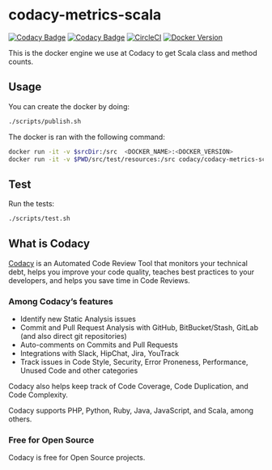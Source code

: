 # codacy-metrics-scala

[![Codacy Badge](https://api.codacy.com/project/badge/Grade/3469a50efc164b70be99468dff23e7cd)](https://www.codacy.com/app/Codacy/codacy-metrics-scala?utm_source=github.com&amp;utm_medium=referral&amp;utm_content=codacy/codacy-metrics-scala&amp;utm_campaign=Badge_Grade)
[![Codacy Badge](https://api.codacy.com/project/badge/Coverage/3469a50efc164b70be99468dff23e7cd)](https://www.codacy.com/app/Codacy/codacy-metrics-scala?utm_source=github.com&utm_medium=referral&utm_content=codacy/codacy-metrics-scala&utm_campaign=Badge_Coverage)
[![CircleCI](https://circleci.com/gh/codacy/codacy-metrics-scala.svg?style=svg)](https://circleci.com/gh/codacy/codacy-metrics-scala)
[![Docker Version](https://images.microbadger.com/badges/version/codacy/codacy-metrics-scala.svg)](https://microbadger.com/images/codacy/codacy-metrics-scala "Get your own version badge on microbadger.com")

This is the docker engine we use at Codacy to get Scala class and method counts.

## Usage

You can create the docker by doing:

```bash
./scripts/publish.sh
```

The docker is ran with the following command:

```bash
docker run -it -v $srcDir:/src  <DOCKER_NAME>:<DOCKER_VERSION>
docker run -it -v $PWD/src/test/resources:/src codacy/codacy-metrics-scala:latest
```

## Test

Run the tests:

```bash
./scripts/test.sh
```

## What is Codacy

[Codacy](https://www.codacy.com/) is an Automated Code Review Tool that monitors your technical debt, helps you improve your code quality, teaches best practices to your developers, and helps you save time in Code Reviews.

### Among Codacy’s features

- Identify new Static Analysis issues
- Commit and Pull Request Analysis with GitHub, BitBucket/Stash, GitLab (and also direct git repositories)
- Auto-comments on Commits and Pull Requests
- Integrations with Slack, HipChat, Jira, YouTrack
- Track issues in Code Style, Security, Error Proneness, Performance, Unused Code and other categories

Codacy also helps keep track of Code Coverage, Code Duplication, and Code Complexity.

Codacy supports PHP, Python, Ruby, Java, JavaScript, and Scala, among others.

### Free for Open Source

Codacy is free for Open Source projects.
